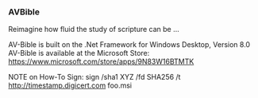 ### AVBible
Reimagine how fluid the study of scripture can be ...

AV-Bible is built on the .Net Framework for Windows Desktop, Version 8.0<br/>
AV-Bible is available at the Microsoft Store:
https://www.microsoft.com/store/apps/9N83W16BTMTK

NOTE on How-To Sign:
sign /sha1 XYZ /fd SHA256 /t http://timestamp.digicert.com foo.msi
